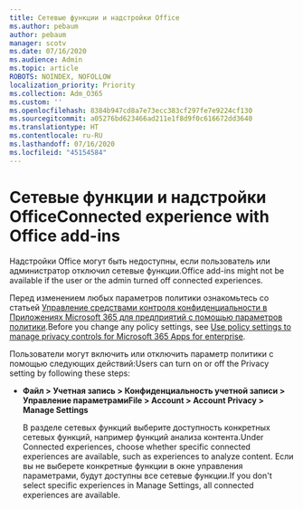 ```yaml
---
title: Сетевые функции и надстройки Office
ms.author: pebaum
author: pebaum
manager: scotv
ms.date: 07/16/2020
ms.audience: Admin
ms.topic: article
ROBOTS: NOINDEX, NOFOLLOW
localization_priority: Priority
ms.collection: Adm_O365
ms.custom: ''
ms.openlocfilehash: 8384b947cd8a7e73ecc383cf297fe7e9224cf130
ms.sourcegitcommit: a05276bd623466ad211e1f8d9f0c616672dd3640
ms.translationtype: HT
ms.contentlocale: ru-RU
ms.lasthandoff: 07/16/2020
ms.locfileid: "45154584"
---
```

# <a name="connected-experience-with-office-add-ins"></a><span data-ttu-id="88859-102">Сетевые функции и надстройки Office</span><span class="sxs-lookup"><span data-stu-id="88859-102">Connected experience with Office add-ins</span></span>

<span data-ttu-id="88859-103">Надстройки Office могут быть недоступны, если пользователь или администратор отключил сетевые функции.</span><span class="sxs-lookup"><span data-stu-id="88859-103">Office add-ins might not be available if the user or the admin turned off connected experiences.</span></span>

<span data-ttu-id="88859-104">Перед изменением любых параметров политики ознакомьтесь со статьей [Управление средствами контроля конфиденциальности в Приложениях Microsoft 365 для предприятий с помощью параметров политики](https://docs.microsoft.com/deployoffice/privacy/manage-privacy-controls).</span><span class="sxs-lookup"><span data-stu-id="88859-104">Before you change any policy settings, see [Use policy settings to manage privacy controls for Microsoft 365 Apps for enterprise](https://docs.microsoft.com/deployoffice/privacy/manage-privacy-controls).</span></span>

<span data-ttu-id="88859-105">Пользователи могут включить или отключить параметр политики с помощью следующих действий:</span><span class="sxs-lookup"><span data-stu-id="88859-105">Users can turn on or off the Privacy setting by following these steps:</span></span>

- <span data-ttu-id="88859-106">**Файл > Учетная запись > Конфиденциальность учетной записи > Управление параметрами**</span><span class="sxs-lookup"><span data-stu-id="88859-106">**File > Account > Account Privacy > Manage Settings**</span></span> 

    <span data-ttu-id="88859-107">В разделе сетевых функций выберите доступность конкретных сетевых функций, например функций анализа контента.</span><span class="sxs-lookup"><span data-stu-id="88859-107">Under Connected experiences, choose whether specific connected experiences are available, such as experiences to analyze content.</span></span> <span data-ttu-id="88859-108">Если вы не выберете конкретные функции в окне управления параметрами, будут доступны все сетевые функции.</span><span class="sxs-lookup"><span data-stu-id="88859-108">If you don't select specific experiences in Manage Settings, all connected experiences are available.</span></span>

